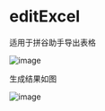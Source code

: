 # editExcel
适用于拼谷助手导出表格

![image](https://github.com/user-attachments/assets/31de66ca-2202-4d9a-9a78-4b17781c15f5)

生成结果如图

![image](https://github.com/user-attachments/assets/88b1ac87-5c1f-4e6a-94fc-003c0123f446)
